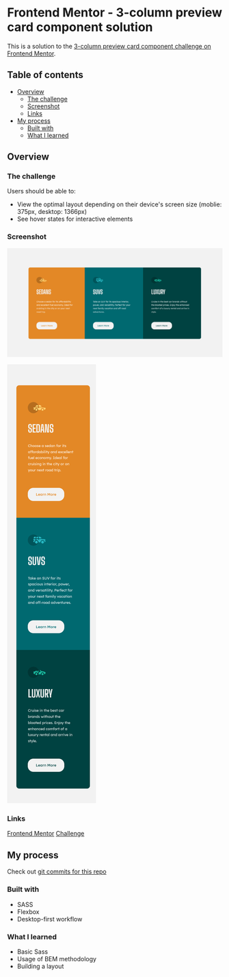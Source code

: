 # Frontend Mentor - 3-column preview card component solution

This is a solution to the [3-column preview card component challenge on Frontend Mentor](https://www.frontendmentor.io/challenges/3column-preview-card-component-pH92eAR2-).

## Table of contents

- [Overview](#overview)
  - [The challenge](#the-challenge)
  - [Screenshot](#screenshot)
  - [Links](#links)
- [My process](#my-process)
  - [Built with](#built-with)
  - [What I learned](#what-i-learned)

## Overview

### The challenge

Users should be able to:

- View the optimal layout depending on their device's screen size (moblie: 375px, desktop: 1366px)
- See hover states for interactive elements

### Screenshot

![desktop layout](./screenshots/desktop.png)

![mobile layout](./screenshots/mobile.png)

### Links

[Frontend Mentor](https://www.frontendmentor.io)
[Challenge](https://www.frontendmentor.io/challenges/3column-preview-card-component-pH92eAR2-)

## My process

Check out [git commits for this repo](https://github.com/ravviolo/3-column-preview-card-component-main/commits/main)

### Built with

- SASS
- Flexbox
- Desktop-first workflow

### What I learned

- Basic Sass
- Usage of BEM methodology
- Building a layout
